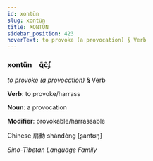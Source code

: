 ```yaml
---
id: xontün
slug: xontün
title: XONTÜN
sidebar_position: 423
hoverText: to provoke (a provocation) § Verb
---
```


### xontün&emsp;<span kind="abugida">ɋ̃c̃ʄ</span>

*to provoke (a provocation)* **§** Verb

**Verb**: to provoke/harrass

**Noun**: a provocation

**Modifier**: provokable/harrassable

Chinese 扇動 shāndòng [ʂantʊŋ]

*Sino-Tibetan Language Family*